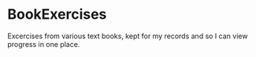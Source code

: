 # BookExercises

Excercises from various text books, kept for my records and so I can view progress in one place. 
